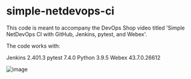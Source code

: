 # simple-netdevops-ci

This code is meant to accompany the DevOps Shop video titled 'Simple NetDevOps CI with GitHub, Jenkins, pytest, and Webex'.

The code works with:

Jenkins 2.401.3
pytest 7.4.0
Python 3.9.5
Webex 43.7.0.26612

![image](https://github.com/xanderstevenson/simple-netdevops-ci/assets/27918923/c006358a-eba3-4a48-b1e0-8dc488223f2e)
